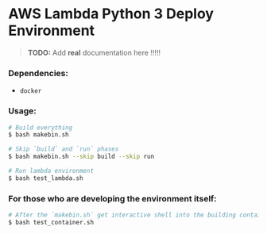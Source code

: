 # AWS Lambda Python 3 Deploy Environment

> **TODO:** Add **real** documentation here !!!!!

### Dependencies:

- `docker`

### Usage:

```bash
# Build everything
$ bash makebin.sh

# Skip `build` and `run` phases
$ bash makebin.sh --skip build --skip run

# Run lambda environment
$ bash test_lambda.sh
```

### For those who are developing the environment itself:

```bash
# After the `makebin.sh` get interactive shell into the building container
$ bash test_container.sh
```
